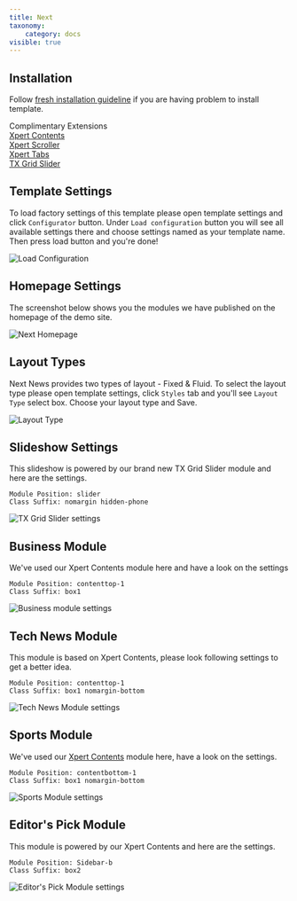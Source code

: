 ```yaml
---
title: Next
taxonomy:
    category: docs
visible: true
---
```


## Installation

Follow [fresh installation guideline](http://www.themexpert.com/docs/expose/basics/installation) if you are having problem to install template.

<div class="row">
	<div class="col-md-12">
		<div class="panel panel-primary">
		  <!-- Default panel contents -->
		  <div class="panel-heading">Complimentary Extensions</div>
		  <!-- List group -->
		  <div class="list-group">
		    <div><a class="list-group-item" href="http://www.themexpert.com/joomla-extensions/xpert-contents">Xpert Contents</a></div>
		    <div><a class="list-group-item" href="http://www.themexpert.com/joomla-extensions/xpert-scroller">Xpert Scroller</a></div>
		    <div><a class="list-group-item" href="http://www.themexpert.com/joomla-extensions/xpert-tabs">Xpert Tabs</a></div>	
		    <div><a class="list-group-item" href="#">TX Grid Slider</a></div>	    
		 </div>
		</div>
	</div>
</div>

## Template Settings

To load factory settings of this template please open template settings and click `Configurator` button. Under `Load configuration` button you will see all available settings there and choose settings named as your template name. Then press load button and you&#39;re done!

![Load Configuration](load-configuration.png)

## Homepage Settings

The screenshot below shows you the modules we have published on the homepage of the demo site.

![Next Homepage](home.jpg)

## Layout Types

Next News provides two types of layout - Fixed & Fluid. To select the layout type please open template settings, click `Styles` tab and you'll see `Layout Type` select box. Choose your layout type and Save.

![Layout Type](layout-type.jpg)


## Slideshow Settings

This slideshow is powered by our brand new TX Grid Slider module and here are the settings.

```
Module Position: slider
Class Suffix: nomargin hidden-phone
```

![TX Grid Slider settings](slideshow.jpg)

## Business Module

We've used our Xpert Contents module here and have a look on the settings

```
Module Position: contenttop-1
Class Suffix: box1
```
![Business module settings](business.jpg)

## Tech News Module

This module is based on Xpert Contents, please look following settings to get a better idea.

```
Module Position: contenttop-1
Class Suffix: box1 nomargin-bottom
```
![Tech News Module settings](tech-news.jpg)

## Sports Module

We've used our [Xpert Contents](http://www.themexpert.com/docs/joomla-extensions/xpert-contents) module here, have a look on the settings.

	Module Position: contentbottom-1
	Class Suffix: box1 nomargin-bottom

![Sports Module settings](sports.jpg)

## Editor's Pick Module

This module is powered by our Xpert Contents and here are the settings.

```
Module Position: Sidebar-b
Class Suffix: box2
```

![Editor's Pick Module settings](editor-pick.jpg)

